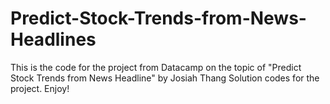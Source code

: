 # Predict-Stock-Trends-from-News-Headlines
This is the code for the project from Datacamp on the topic of "Predict Stock Trends from News Headline" by Josiah Thang
Solution codes for the project. Enjoy!
